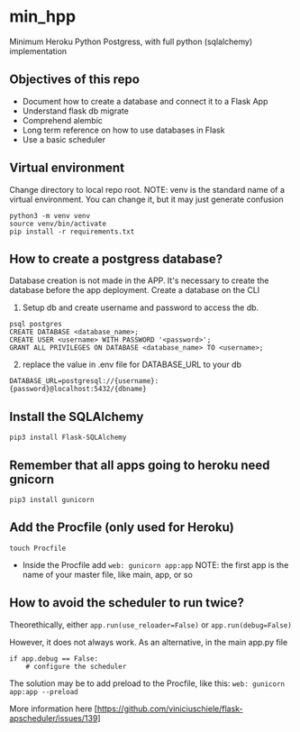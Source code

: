 # min_hpp
Minimum Heroku Python Postgress, with full python (sqlalchemy) implementation

## Objectives of this repo
+ Document how to create a database and connect it to a Flask App
+ Understand flask db migrate
+ Comprehend alembic
+ Long term reference on how to use databases in Flask
+ Use a basic scheduler

## Virtual environment
Change directory to local repo root. NOTE: venv is the standard name of a
virtual environment. You can change it, but it may just generate confusion
```
python3 -m venv venv
source venv/bin/activate
pip install -r requirements.txt
```

## How to create a postgress database?
Database creation is not made in the APP. It's necessary to create the database
before the app deployment. Create a database on the CLI

1. Setup db and create username and password to access the db.
```
psql postgres
CREATE DATABASE <database_name>;
CREATE USER <username> WITH PASSWORD '<password>';
GRANT ALL PRIVILEGES ON DATABASE <database_name> TO <username>;
```
2. replace the value in .env file for DATABASE_URL to your db 
```
DATABASE_URL=postgresql://{username}:{password}@localhost:5432/{dbname}
```

## Install the SQLAlchemy
`pip3 install Flask-SQLAlchemy`

## Remember that all apps going to heroku need gnicorn
`pip3 install gunicorn`

## Add the Procfile (only used for Heroku)
`touch Procfile`
+ Inside the Procfile add
`web: gunicorn app:app`
NOTE: the first app is the name of your master file, like main, app, or so

## How to avoid the scheduler to run twice?
Theorethically, either `app.run(use_reloader=False)` or `app.run(debug=False)`

However, it does not always work. As an alternative, in the main app.py file
```
if app.debug == False:
    # configure the scheduler
```

The solution may be to add preload to the Procfile, like this:
`web: gunicorn app:app --preload`

More information here [https://github.com/viniciuschiele/flask-apscheduler/issues/139]